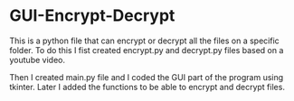 # GUI-Encrypt-Decrypt

This is a python file that can encrypt or decrypt all the files on a specific folder.
To do this I fist created encrypt.py and decrypt.py files based on a youtube video.

Then I created main.py file and I coded the GUI part of the program using tkinter.
Later I added the functions to be able to encrypt and decrypt files.
